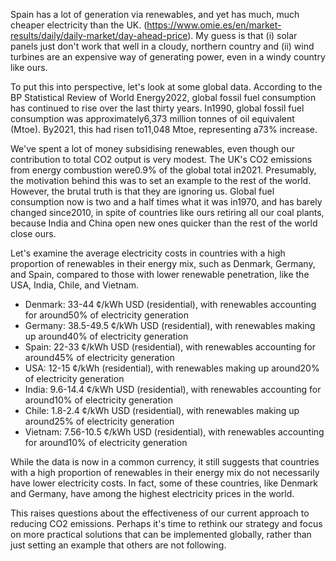 Spain has a lot of generation via renewables, and yet has much, much cheaper electricity than the UK. (https://www.omie.es/en/market-results/daily/daily-market/day-ahead-price). My guess is that (i) solar panels just don't work that well in a cloudy, northern country and (ii) wind turbines are an expensive way of generating power, even in a windy country like ours.

To put this into perspective, let's look at some global data. According to the BP Statistical Review of World Energy2022, global fossil fuel consumption has continued to rise over the last thirty years. In1990, global fossil fuel consumption was approximately6,373 million tonnes of oil equivalent (Mtoe). By2021, this had risen to11,048 Mtoe, representing a73% increase.

We've spent a lot of money subsidising renewables, even though our contribution to total CO2 output is very modest. The UK's CO2 emissions from energy combustion were0.9% of the global total in2021. Presumably, the motivation behind this was to set an example to the rest of the world. However, the brutal truth is that they are ignoring us. Global fuel consumption now is two and a half times what it was in1970, and has barely changed since2010, in spite of countries like ours retiring all our coal plants, because India and China open new ones quicker than the rest of the world close ours.

Let's examine the average electricity costs in countries with a high proportion of renewables in their energy mix, such as Denmark, Germany, and Spain, compared to those with lower renewable penetration, like the USA, India, Chile, and Vietnam.

* Denmark: 33-44 ¢/kWh USD (residential), with renewables accounting for around50% of electricity generation
* Germany: 38.5-49.5 ¢/kWh USD (residential), with renewables making up around40% of electricity generation
* Spain: 22-33 ¢/kWh USD (residential), with renewables accounting for around45% of electricity generation
* USA: 12-15 ¢/kWh (residential), with renewables making up around20% of electricity generation
* India: 9.6-14.4 ¢/kWh USD (residential), with renewables accounting for around10% of electricity generation
* Chile: 1.8-2.4 ¢/kWh USD (residential), with renewables making up around25% of electricity generation
* Vietnam: 7.56-10.5 ¢/kWh USD (residential), with renewables accounting for around10% of electricity generation

While the data is now in a common currency, it still suggests that countries with a high proportion of renewables in their energy mix do not necessarily have lower electricity costs. In fact, some of these countries, like Denmark and Germany, have among the highest electricity prices in the world.

This raises questions about the effectiveness of our current approach to reducing CO2 emissions. Perhaps it's time to rethink our strategy and focus on more practical solutions that can be implemented globally, rather than just setting an example that others are not following.
